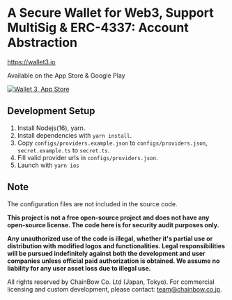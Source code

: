 # A Secure Wallet for Web3, Support MultiSig & ERC-4337: Account Abstraction

https://wallet3.io

Available on the App Store & Google Play

[![Wallet 3, App Store](/assets/3rd/download-on-the-app-store.svg)](https://apps.apple.com/jp/app/wallet-3-mobile/id1597395741)

## Development Setup

1. Install Nodejs(16), yarn.
2. Install dependencies with `yarn install`.
3. Copy `configs/providers.example.json` to `configs/providers.json`, `secret.example.ts` to `secret.ts`.
4. Fill valid provider urls in `configs/providers.json`.
5. Launch with `yarn ios`

## Note
The configuration files are not included in the source code. 

**This project is not a free open-source project and does not have any open-source license. The code here is for security audit purposes only.**

**Any unauthorized use of the code is illegal, whether it's partial use or distribution with modified logos and functionalities. Legal responsibilities will be pursued indefinitely against both the development and user companies unless official paid authorization is obtained. We assume no liability for any user asset loss due to illegal use.**

All rights reserved by ChainBow Co. Ltd (Japan, Tokyo). 
For commercial licensing and custom development, please contact: team@chainbow.co.jp.

